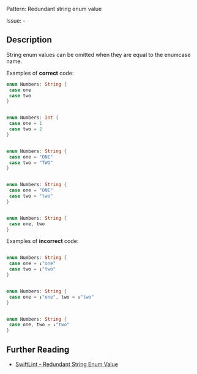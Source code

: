 Pattern: Redundant string enum value

Issue: -

## Description

String enum values can be omitted when they are equal to the enumcase name.

Examples of **correct** code:
```swift
enum Numbers: String {
 case one
 case two
}


enum Numbers: Int {
 case one = 1
 case two = 2
}


enum Numbers: String {
 case one = "ONE"
 case two = "TWO"
}


enum Numbers: String {
 case one = "ONE"
 case two = "two"
}


enum Numbers: String {
 case one, two
}

```
Examples of **incorrect** code:
```swift

enum Numbers: String {
 case one = ↓"one"
 case two = ↓"two"
}


enum Numbers: String {
 case one = ↓"one", two = ↓"two"
}


enum Numbers: String {
 case one, two = ↓"two"
}

```

## Further Reading

* [SwiftLint - Redundant String Enum Value](https://github.com/realm/SwiftLint/blob/master/Rules.md#redundant-string-enum-value)